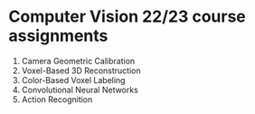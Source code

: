 # Computer Vision 22/23 course assignments
1. Camera Geometric Calibration
2. Voxel-Based 3D Reconstruction
3. Color-Based Voxel Labeling
4. Convolutional Neural Networks
5. Action Recognition
